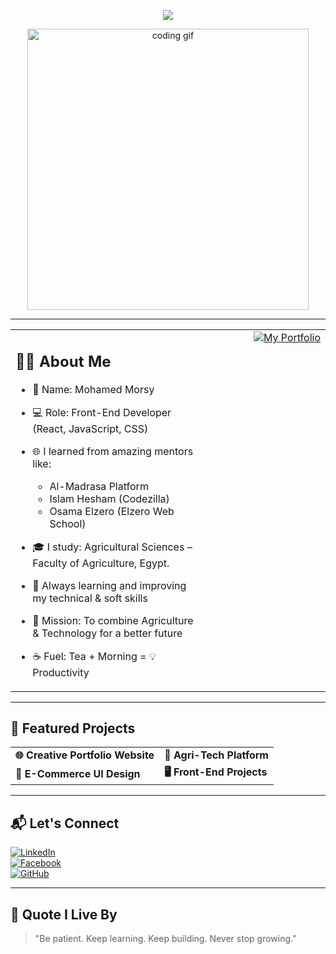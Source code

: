 <!-- ✨ Header Animated Title -->
<p align="center">
  <img src="https://readme-typing-svg.demolab.com?font=Fira+Code&size=26&pause=1000&color=13BEA0&vCenter=true&width=500&lines=Hi+there!+%F0%9F%91%8B;I'm+Mohamed+Morsy.;Front-End+Developer+%F0%9F%92%BB;Agriculture+Student+%F0%9F%8C%B1;Lover+of+Code+%26+Creativity!" />
</p>

<!-- 👨‍💻 Hero GIF -->
<p align="center">
  <img src="https://media.giphy.com/media/ZVik7pBtu9dNS/giphy.gif" width="450" alt="coding gif">
</p>

---

<table>
<tr>
<td valign="top" width="60%">
  
<h2 align="left">👨‍💼 About Me</h2>

- 👋 Name: Mohamed Morsy
  
- 💻 Role: Front-End Developer (React, JavaScript, CSS)
- 🌐 I learned from amazing mentors like:
  - Al-Madrasa Platform
  - Islam Hesham (Codezilla)
  - Osama Elzero (Elzero Web School)
    
- 🎓 I study: Agricultural Sciences – Faculty of Agriculture, Egypt.
  
- 🧠 Always learning and improving my technical & soft skills
  
- 🚀 Mission: To combine Agriculture & Technology for a better future
  
- ☕ Fuel: Tea + Morning = 💡 Productivity
</td>
<td valign="top" align="right" width="40%">

<!-- 🌐 My Portfolio Button -->
<a href="https://your-portfolio-link.com" target="_blank">
  <img src="https://img.shields.io/badge/My_Portfolio-%2313BEA0?style=for-the-badge&logo=vercel&logoColor=white" alt="My Portfolio" />
</a>

</td>
</tr>
</table>

---
<!-- 🚀 Projects Section -->
<h2>🚀 Featured Projects</h2>

<table>
  <tr>
    <td>
      <strong>🌐 Creative Portfolio Website</strong><br />
    </td>
    <td>
      <strong>🌾 Agri-Tech Platform</strong><br />
    </td>
  </tr>
  <tr>
    <td>
      <strong>🛒 E-Commerce UI Design</strong><br />
    </td>
    <td>
      <strong>🖥️ Front-End Projects</strong><br />
    </td>
  </tr>
</table>


---

<h2 align="left">📬 Let's Connect</h2>

[![LinkedIn](https://img.shields.io/badge/-MohamedMorsy-blue?style=flat-square&logo=linkedin&logoColor=white)](https://www.linkedin.com/)  
[![Facebook](https://img.shields.io/badge/-MohamedMorsy-3b5998?style=flat-square&logo=facebook&logoColor=white)](https://www.facebook.com/)  
[![GitHub](https://img.shields.io/badge/-MohamedMorsy-000?style=flat-square&logo=github&logoColor=white)](https://github.com/)  

---

<h2 align="left">🧠 Quote I Live By</h2>

> "Be patient. Keep learning. Keep building. Never stop growing."
